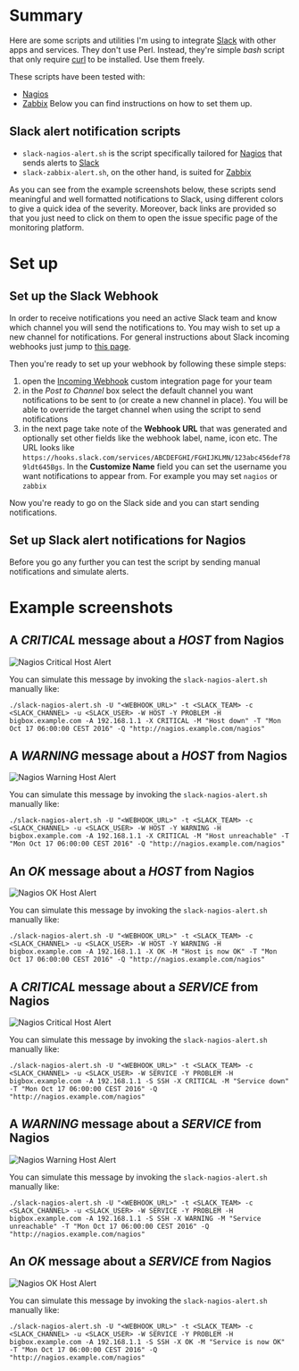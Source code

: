# Summary
Here are some scripts and utilities I'm using to integrate [Slack](https://slack.com/) with other apps and services. They don't use Perl. Instead, they're simple *bash* script that only require [curl](https://curl.haxx.se/) to be installed.
Use them freely.

These scripts have been tested with:
* [Nagios](https://www.nagios.org/)
* [Zabbix](https://www.zabbix.com/)
Below you can find instructions on how to set them up.

## Slack alert notification scripts
* `slack-nagios-alert.sh` is the script specifically tailored for [Nagios](https://www.nagios.org/) that sends alerts to [Slack](https://slack.com/)
* `slack-zabbix-alert.sh`, on the other hand, is suited for [Zabbix](https://www.zabbix.com/)

As you can see from the example screenshots below, these scripts send meaningful and well formatted notifications to Slack, using different colors to give a quick idea of the severity. Moreover, back links are provided so that you just need to click on them to open the issue specific page of the monitoring platform.

# Set up
## Set up the Slack Webhook
In order to receive notifications you need an active Slack team and know which channel you will send the notifications to. You may wish to set up a new channel for notifications.
For general instructions about Slack incoming webhooks just jump to [this page](https://api.slack.com/incoming-webhooks).

Then you're ready to set up your webhook by following these simple steps:
1. open the [Incoming Webhook](https://my.slack.com/services/new/incoming-webhook/) custom integration page for your team
2. in the *Post to Channel* box select the default channel you want notifications to be sent to (or create a new channel in place). You will be able to override the target channel when using the script to send notifications
3. in the next page take note of the **Webhook URL** that was generated and optionally set other fields like the webhook label, name, icon etc. The URL looks like `https://hooks.slack.com/services/ABCDEFGHI/FGHIJKLMN/123abc456def789ldt645Bgs`. In the **Customize Name** field you can set the username you want notifications to appear from. For example you may set `nagios` or `zabbix`

Now you're ready to go on the Slack side and you can start sending notifications.

## Set up Slack alert notifications for Nagios
Before you go any further you can test the script by sending manual notifications and simulate alerts.

# Example screenshots
## A *CRITICAL* message about a *HOST* from Nagios
![Nagios Critical Host Alert](screenshots/nagios-host-critical-example.jpg)

You can simulate this message by invoking the `slack-nagios-alert.sh` manually like:
```
./slack-nagios-alert.sh -U "<WEBHOOK_URL>" -t <SLACK_TEAM> -c <SLACK_CHANNEL> -u <SLACK_USER> -W HOST -Y PROBLEM -H bigbox.example.com -A 192.168.1.1 -X CRITICAL -M "Host down" -T "Mon Oct 17 06:00:00 CEST 2016" -Q "http://nagios.example.com/nagios"
```

## A *WARNING* message about a *HOST* from Nagios
![Nagios Warning Host Alert](screenshots/nagios-host-warning-example.jpg)

You can simulate this message by invoking the `slack-nagios-alert.sh` manually like:
```
./slack-nagios-alert.sh -U "<WEBHOOK_URL>" -t <SLACK_TEAM> -c <SLACK_CHANNEL> -u <SLACK_USER> -W HOST -Y WARNING -H bigbox.example.com -A 192.168.1.1 -X CRITICAL -M "Host unreachable" -T "Mon Oct 17 06:00:00 CEST 2016" -Q "http://nagios.example.com/nagios"
```

## An *OK* message about a *HOST* from Nagios
![Nagios OK Host Alert](screenshots/nagios-host-ok-example.jpg)

You can simulate this message by invoking the `slack-nagios-alert.sh` manually like:
```
./slack-nagios-alert.sh -U "<WEBHOOK_URL>" -t <SLACK_TEAM> -c <SLACK_CHANNEL> -u <SLACK_USER> -W HOST -Y WARNING -H bigbox.example.com -A 192.168.1.1 -X OK -M "Host is now OK" -T "Mon Oct 17 06:00:00 CEST 2016" -Q "http://nagios.example.com/nagios"
```

## A *CRITICAL* message about a *SERVICE* from Nagios
![Nagios Critical Host Alert](screenshots/nagios-service-critical-example.jpg)

You can simulate this message by invoking the `slack-nagios-alert.sh` manually like:
```
./slack-nagios-alert.sh -U "<WEBHOOK_URL>" -t <SLACK_TEAM> -c <SLACK_CHANNEL> -u <SLACK_USER> -W SERVICE -Y PROBLEM -H bigbox.example.com -A 192.168.1.1 -S SSH -X CRITICAL -M "Service down" -T "Mon Oct 17 06:00:00 CEST 2016" -Q "http://nagios.example.com/nagios"
```

## A *WARNING* message about a *SERVICE* from Nagios
![Nagios Warning Host Alert](screenshots/nagios-service-warning-example.jpg)

You can simulate this message by invoking the `slack-nagios-alert.sh` manually like:
```
./slack-nagios-alert.sh -U "<WEBHOOK_URL>" -t <SLACK_TEAM> -c <SLACK_CHANNEL> -u <SLACK_USER> -W SERVICE -Y PROBLEM -H bigbox.example.com -A 192.168.1.1 -S SSH -X WARNING -M "Service unreachable" -T "Mon Oct 17 06:00:00 CEST 2016" -Q "http://nagios.example.com/nagios"
```

## An *OK* message about a *SERVICE* from Nagios
![Nagios OK Host Alert](screenshots/nagios-service-ok-example.jpg)

You can simulate this message by invoking the `slack-nagios-alert.sh` manually like:
```
./slack-nagios-alert.sh -U "<WEBHOOK_URL>" -t <SLACK_TEAM> -c <SLACK_CHANNEL> -u <SLACK_USER> -W SERVICE -Y PROBLEM -H bigbox.example.com -A 192.168.1.1 -S SSH -X OK -M "Service is now OK" -T "Mon Oct 17 06:00:00 CEST 2016" -Q "http://nagios.example.com/nagios"
```
